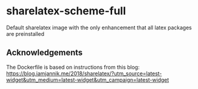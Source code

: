 # sharelatex-scheme-full

Default sharelatex image with the only enhancement that all latex packages are preinstalled

## Acknowledgements

The Dockerfile is based on instructions from this blog:
https://blog.iamjannik.me/2018/sharelatex/?utm_source=latest-widget&utm_medium=latest-widget&utm_campaign=latest-widget
